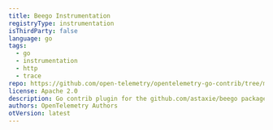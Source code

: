 ```yaml
---
title: Beego Instrumentation
registryType: instrumentation
isThirdParty: false
language: go
tags:
  - go
  - instrumentation
  - http
  - trace
repo: https://github.com/open-telemetry/opentelemetry-go-contrib/tree/main/instrumentation/github.com/astaxie/beego
license: Apache 2.0
description: Go contrib plugin for the github.com/astaxie/beego package.
authors: OpenTelemetry Authors
otVersion: latest
---
```

